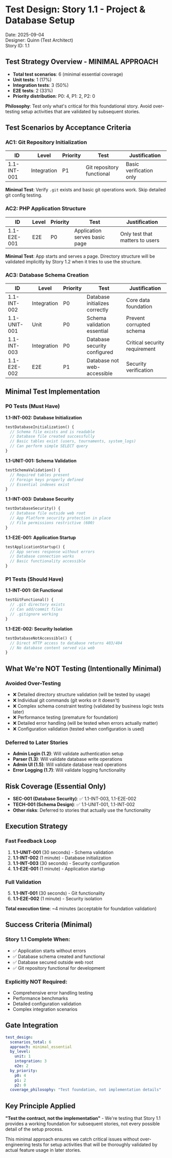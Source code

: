 # Test Design: Story 1.1 - Project & Database Setup

Date: 2025-09-04  
Designer: Quinn (Test Architect)  
Story ID: 1.1

## Test Strategy Overview - MINIMAL APPROACH

- **Total test scenarios**: 6 (minimal essential coverage)
- **Unit tests**: 1 (17%)
- **Integration tests**: 3 (50%) 
- **E2E tests**: 2 (33%)
- **Priority distribution**: P0: 4, P1: 2, P2: 0

**Philosophy**: Test only what's critical for this foundational story. Avoid over-testing setup activities that are validated by subsequent stories.

## Test Scenarios by Acceptance Criteria

### AC1: Git Repository Initialization

| ID           | Level       | Priority | Test                           | Justification                    |
|--------------|-------------|----------|--------------------------------|----------------------------------|
| 1.1-INT-001  | Integration | P1       | Git repository functional      | Basic verification only          |

**Minimal Test**: Verify `.git` exists and basic git operations work. Skip detailed git config testing.

### AC2: PHP Application Structure  

| ID           | Level       | Priority | Test                           | Justification                    |
|--------------|-------------|----------|--------------------------------|----------------------------------|
| 1.1-E2E-001  | E2E         | P0       | Application serves basic page  | Only test that matters to users  |

**Minimal Test**: App starts and serves a page. Directory structure will be validated implicitly by Story 1.2 when it tries to use the structure.

### AC3: Database Schema Creation

| ID           | Level       | Priority | Test                           | Justification                    |
|--------------|-------------|----------|--------------------------------|----------------------------------|
| 1.1-INT-002  | Integration | P0       | Database initializes correctly | Core data foundation             |
| 1.1-UNIT-001 | Unit        | P0       | Schema validation essential    | Prevent corrupted schema         |
| 1.1-INT-003  | Integration | P0       | Database security configured   | Critical security requirement    |
| 1.1-E2E-002  | E2E         | P1       | Database not web-accessible    | Security verification            |

## Minimal Test Implementation

### P0 Tests (Must Have)

**1.1-INT-002: Database Initialization**
```php
testDatabaseInitialization() {
  // Schema file exists and is readable
  // Database file created successfully  
  // Basic tables exist (users, tournaments, system_logs)
  // Can perform simple SELECT query
}
```

**1.1-UNIT-001: Schema Validation** 
```php
testSchemaValidation() {
  // Required tables present
  // Foreign keys properly defined
  // Essential indexes exist
}
```

**1.1-INT-003: Database Security**
```php
testDatabaseSecurity() {
  // Database file outside web root
  // App Platform security protection in place
  // File permissions restrictive (600)
}
```

**1.1-E2E-001: Application Startup**
```php
testApplicationStartup() {
  // App serves response without errors
  // Database connection works
  // Basic functionality accessible
}
```

### P1 Tests (Should Have)

**1.1-INT-001: Git Functional**
```php
testGitFunctional() {
  // .git directory exists
  // Can add/commit files
  // .gitignore working
}
```

**1.1-E2E-002: Security Isolation**
```php
testDatabaseNotAccessible() {
  // Direct HTTP access to database returns 403/404
  // No database content served via web
}
```

## What We're NOT Testing (Intentionally Minimal)

### Avoided Over-Testing
- ❌ Detailed directory structure validation (will be tested by usage)
- ❌ Individual git commands (git works or it doesn't)
- ❌ Complex schema constraint testing (validated by business logic tests later)
- ❌ Performance testing (premature for foundation)
- ❌ Detailed error handling (will be tested when errors actually matter)
- ❌ Configuration validation (tested when configuration is used)

### Deferred to Later Stories
- **Admin Login (1.2)**: Will validate authentication setup
- **Parser (1.3)**: Will validate database write operations  
- **Admin UI (1.5)**: Will validate database read operations
- **Error Logging (1.7)**: Will validate logging functionality

## Risk Coverage (Essential Only)

- **SEC-001 (Database Security)**: ✅ 1.1-INT-003, 1.1-E2E-002
- **TECH-001 (Schema Design)**: ✅ 1.1-UNIT-001, 1.1-INT-002  
- **Other risks**: Deferred to stories that actually use the functionality

## Execution Strategy

### Fast Feedback Loop
1. **1.1-UNIT-001** (30 seconds) - Schema validation
2. **1.1-INT-002** (1 minute) - Database initialization  
3. **1.1-INT-003** (30 seconds) - Security configuration
4. **1.1-E2E-001** (1 minute) - Application startup

### Full Validation  
5. **1.1-INT-001** (30 seconds) - Git functionality
6. **1.1-E2E-002** (1 minute) - Security isolation

**Total execution time**: ~4 minutes (acceptable for foundation validation)

## Success Criteria (Minimal)

### Story 1.1 Complete When:
- ✅ Application starts without errors
- ✅ Database schema created and functional
- ✅ Database secured outside web root  
- ✅ Git repository functional for development

### Explicitly NOT Required:
- Comprehensive error handling testing
- Performance benchmarks
- Detailed configuration validation
- Complex integration scenarios

## Gate Integration

```yaml
test_design:
  scenarios_total: 6
  approach: minimal_essential
  by_level:
    unit: 1
    integration: 3  
    e2e: 2
  by_priority:
    p0: 4
    p1: 2
    p2: 0
  coverage_philosophy: "Test foundation, not implementation details"
```

## Key Principle Applied

**"Test the contract, not the implementation"** - We're testing that Story 1.1 provides a working foundation for subsequent stories, not every possible detail of the setup process.

This minimal approach ensures we catch critical issues without over-engineering tests for setup activities that will be thoroughly validated by actual feature usage in later stories.